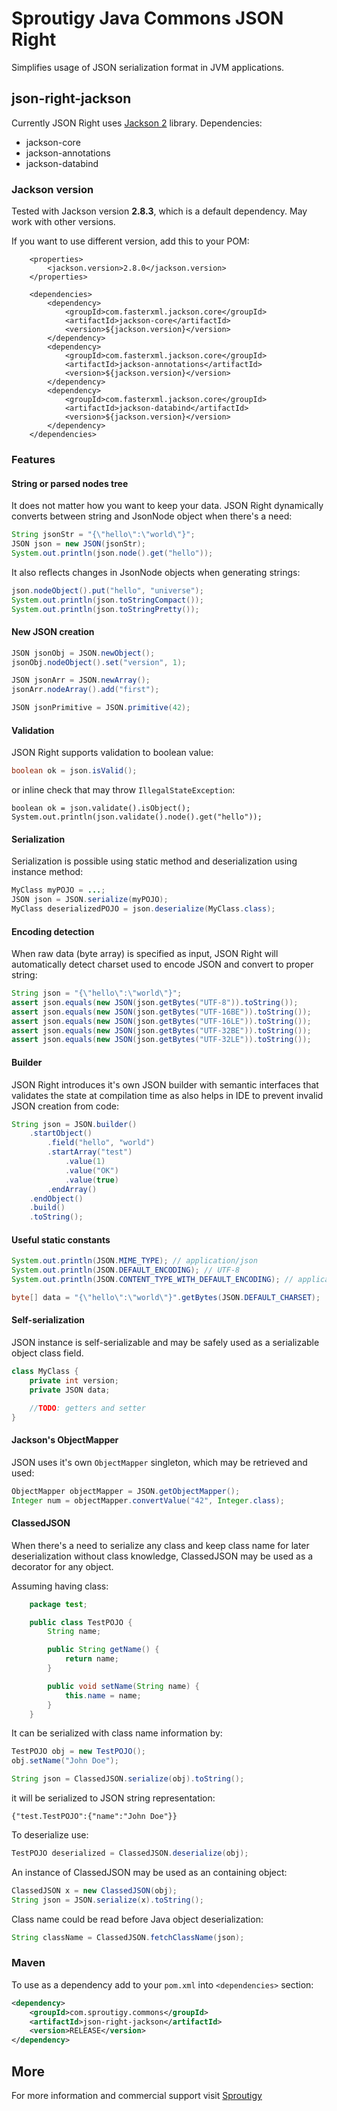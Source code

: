 # Sproutigy Java Commons JSON Right
Simplifies usage of JSON serialization format in JVM applications.

## json-right-jackson

Currently JSON Right uses [Jackson 2](http://wiki.fasterxml.com/JacksonHome) library.
Dependencies:
- jackson-core
- jackson-annotations
- jackson-databind

### Jackson version
Tested with Jackson version **2.8.3**, which is a default dependency. May work with other versions.

If you want to use different version, add this to your POM:
```
    <properties>
        <jackson.version>2.8.0</jackson.version>
    </properties>

    <dependencies>
        <dependency>
            <groupId>com.fasterxml.jackson.core</groupId>
            <artifactId>jackson-core</artifactId>
            <version>${jackson.version}</version>
        </dependency>
        <dependency>
            <groupId>com.fasterxml.jackson.core</groupId>
            <artifactId>jackson-annotations</artifactId>
            <version>${jackson.version}</version>
        </dependency>
        <dependency>
            <groupId>com.fasterxml.jackson.core</groupId>
            <artifactId>jackson-databind</artifactId>
            <version>${jackson.version}</version>
        </dependency>
    </dependencies>
```

### Features

#### String or parsed nodes tree
It does not matter how you want to keep your data. JSON Right dynamically converts between string and JsonNode object when there's a need:
```java
String jsonStr = "{\"hello\":\"world\"}";
JSON json = new JSON(jsonStr);
System.out.println(json.node().get("hello"));
```

It also reflects changes in JsonNode objects when generating strings:
```java
json.nodeObject().put("hello", "universe");
System.out.println(json.toStringCompact());
System.out.println(json.toStringPretty());
```


#### New JSON creation
```java
JSON jsonObj = JSON.newObject();
jsonObj.nodeObject().set("version", 1);

JSON jsonArr = JSON.newArray();
jsonArr.nodeArray().add("first");

JSON jsonPrimitive = JSON.primitive(42);
```


#### Validation
JSON Right supports validation to boolean value:
```java
boolean ok = json.isValid();
```

or inline check that may throw `IllegalStateException`:
```
boolean ok = json.validate().isObject();
System.out.println(json.validate().node().get("hello"));
```


#### Serialization
Serialization is possible using static method and deserialization using instance method:
```java
MyClass myPOJO = ...;
JSON json = JSON.serialize(myPOJO);
MyClass deserializedPOJO = json.deserialize(MyClass.class);
```


#### Encoding detection
When raw data (byte array) is specified as input, JSON Right will automatically detect charset used to encode JSON and convert to proper string:
```java
String json = "{\"hello\":\"world\"}";
assert json.equals(new JSON(json.getBytes("UTF-8")).toString());
assert json.equals(new JSON(json.getBytes("UTF-16BE")).toString());
assert json.equals(new JSON(json.getBytes("UTF-16LE")).toString());
assert json.equals(new JSON(json.getBytes("UTF-32BE")).toString());
assert json.equals(new JSON(json.getBytes("UTF-32LE")).toString());
```


#### Builder
JSON Right introduces it's own JSON builder with semantic interfaces that validates the state at compilation time as also helps in IDE to prevent invalid JSON creation from code:
```java
String json = JSON.builder()
    .startObject()
        .field("hello", "world")
        .startArray("test")
            .value(1)
            .value("OK")
            .value(true)
        .endArray()
    .endObject()
    .build()
    .toString();
```


#### Useful static constants
```java
System.out.println(JSON.MIME_TYPE); // application/json
System.out.println(JSON.DEFAULT_ENCODING); // UTF-8
System.out.println(JSON.CONTENT_TYPE_WITH_DEFAULT_ENCODING); // application/json; charset=utf-8

byte[] data = "{\"hello\":\"world\"}".getBytes(JSON.DEFAULT_CHARSET);
```


#### Self-serialization
JSON instance is self-serializable and may be safely used as a serializable object class field.
```java
class MyClass {
    private int version;
    private JSON data;

    //TODO: getters and setter
}
```


#### Jackson's ObjectMapper
JSON uses it's own `ObjectMapper` singleton, which may be retrieved and used:
```java
ObjectMapper objectMapper = JSON.getObjectMapper();
Integer num = objectMapper.convertValue("42", Integer.class);
```


#### ClassedJSON
When there's a need to serialize any class and keep class name for later deserialization without class knowledge, ClassedJSON may be used as a decorator for any object.

Assuming having class:
```java
    package test;

    public class TestPOJO {
        String name;

        public String getName() {
            return name;
        }

        public void setName(String name) {
            this.name = name;
        }
    }
```

It can be serialized with class name information by:
```java
TestPOJO obj = new TestPOJO();
obj.setName("John Doe");

String json = ClassedJSON.serialize(obj).toString();
```

it will be serialized to JSON string representation:
```
{"test.TestPOJO":{"name":"John Doe"}}
```

To deserialize use:
```java
TestPOJO deserialized = ClassedJSON.deserialize(obj);
```

An instance of ClassedJSON may be used as an containing object:
```java
ClassedJSON x = new ClassedJSON(obj);
String json = JSON.serialize(x).toString();
```

Class name could be read before Java object deserialization:
```java
String className = ClassedJSON.fetchClassName(json);
```


### Maven

To use as a dependency add to your `pom.xml` into `<dependencies>` section:
```xml
<dependency>
    <groupId>com.sproutigy.commons</groupId>
    <artifactId>json-right-jackson</artifactId>
    <version>RELEASE</version>
</dependency>
```


## More
For more information and commercial support visit [Sproutigy](http://www.sproutigy.com/opensource)
